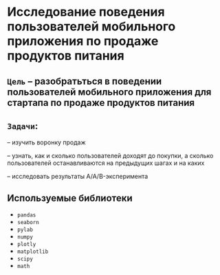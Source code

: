 # Исследование поведения пользователей мобильного приложения по продаже продуктов питания

## `Цель` – разобратьться в поведении пользователей мобильного приложения для стартапа по продаже продуктов питания

## `Задачи`:
 – изучить воронку продаж
 
 – узнать, как и сколько пользователей доходят до покупки, а сколько пользователей останавливаются на предыдущих шагах и на каких
 
 – исследовать результаты A/A/B-эксперимента

## Используемые библиотеки
- `pandas` 
- `seaborn` 
- `pylab` 
- `numpy`
- `plotly`
- `matplotlib`
- `scipy`  
- `math`
